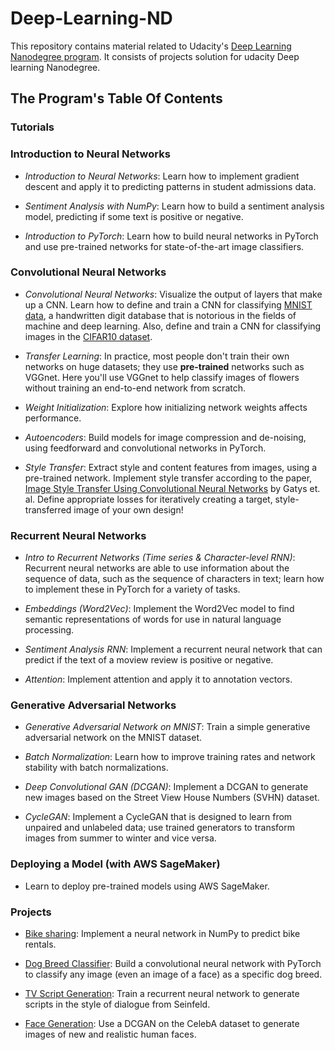 # Deep-Learning-ND


This repository contains material related to Udacity's [Deep Learning Nanodegree program](https://www.udacity.com/course/deep-learning-nanodegree--nd101). It consists of projects solution for udacity Deep learning Nanodegree. 

## The Program's Table Of Contents

### Tutorials

### Introduction to Neural Networks

* *Introduction to Neural Networks*: Learn how to implement gradient descent and apply it to predicting patterns in student admissions data.

* *Sentiment Analysis with NumPy*: Learn how to build a sentiment analysis model, predicting if some text is positive or negative.

* *Introduction to PyTorch*: Learn how to build neural networks in PyTorch and use pre-trained networks for state-of-the-art image classifiers.

### Convolutional Neural Networks

* *Convolutional Neural Networks*: Visualize the output of layers that make up a CNN. Learn how to define and train a CNN for classifying [MNIST data](https://en.wikipedia.org/wiki/MNIST_database), a handwritten digit database that is notorious in the fields of machine and deep learning. Also, define and train a CNN for classifying images in the [CIFAR10 dataset](https://www.cs.toronto.edu/~kriz/cifar.html).

* *Transfer Learning*: In practice, most people don't train their own networks on huge datasets; they use **pre-trained** networks such as VGGnet. Here you'll use VGGnet to help classify images of flowers without training an end-to-end network from scratch.

* *Weight Initialization*: Explore how initializing network weights affects performance.

* *Autoencoders*: Build models for image compression and de-noising, using feedforward and convolutional networks in PyTorch.

* *Style Transfer*: Extract style and content features from images, using a pre-trained network. Implement style transfer according to the paper, [Image Style Transfer Using Convolutional Neural Networks](https://www.cv-foundation.org/openaccess/content_cvpr_2016/papers/Gatys_Image_Style_Transfer_CVPR_2016_paper.pdf) by Gatys et. al. Define appropriate losses for iteratively creating a target, style-transferred image of your own design!

### Recurrent Neural Networks

* *Intro to Recurrent Networks (Time series & Character-level RNN)*: Recurrent neural networks are able to use information about the sequence of data, such as the sequence of characters in text; learn how to implement these in PyTorch for a variety of tasks.

* *Embeddings (Word2Vec)*: Implement the Word2Vec model to find semantic representations of words for use in natural language processing.

* *Sentiment Analysis RNN*: Implement a recurrent neural network that can predict if the text of a moview review is positive or negative.

* *Attention*: Implement attention and apply it to annotation vectors.

### Generative Adversarial Networks

* *Generative Adversarial Network on MNIST*: Train a simple generative adversarial network on the MNIST dataset.

* *Batch Normalization*: Learn how to improve training rates and network stability with batch normalizations.

* *Deep Convolutional GAN (DCGAN)*: Implement a DCGAN to generate new images based on the Street View House Numbers (SVHN) dataset.

* *CycleGAN*: Implement a CycleGAN that is designed to learn from unpaired and unlabeled data; use trained generators to transform images from summer to winter and vice versa.

### Deploying a Model (with AWS SageMaker)

* Learn to deploy pre-trained models using AWS SageMaker.

### Projects

* [Bike sharing](https://github.com/HusseinAndia/Deep-Learning-ND/tree/master/1-%20Bike%20sharing): Implement a neural network in NumPy to predict bike rentals.

* [Dog Breed Classifier](https://github.com/HusseinAndia/Deep-Learning-ND/tree/master/2-%20Dog%20Breed%20Classifier): Build a convolutional neural network with PyTorch to classify any image (even an image of a face) as a specific dog breed.

* [TV Script Generation](https://github.com/HusseinAndia/Deep-Learning-ND/tree/master/3-%20TV_script_generation): Train a recurrent neural network to generate scripts in the style of dialogue from Seinfeld.

* [Face Generation](https://github.com/HusseinAndia/Deep-Learning-ND/tree/master/4-Face_generation): Use a DCGAN on the CelebA dataset to generate images of new and realistic human faces.
